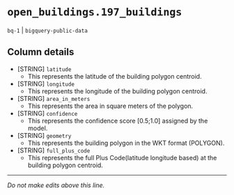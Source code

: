 # `open_buildings.197_buildings`
`bq-1` | `bigquery-public-data`

## Column details
* [STRING]    `latitude`
  - This represents the latitude of the building polygon centroid.
* [STRING]    `longitude`
  - This represents the longitude of the building polygon centroid.
* [STRING]    `area_in_meters`
  - This represents the area in square meters of the polygon.
* [STRING]    `confidence`
  - This represents the confidence score [0.5;1.0] assigned by the model.
* [STRING]    `geometry`
  - This represents the building polygon in the WKT format (POLYGON).
* [STRING]    `full_plus_code`
  - This represents the full Plus Code(latitude longitude based) at the building polygon centroid.

-------------------------------------------------------------------------------
*Do not make edits above this line.*
